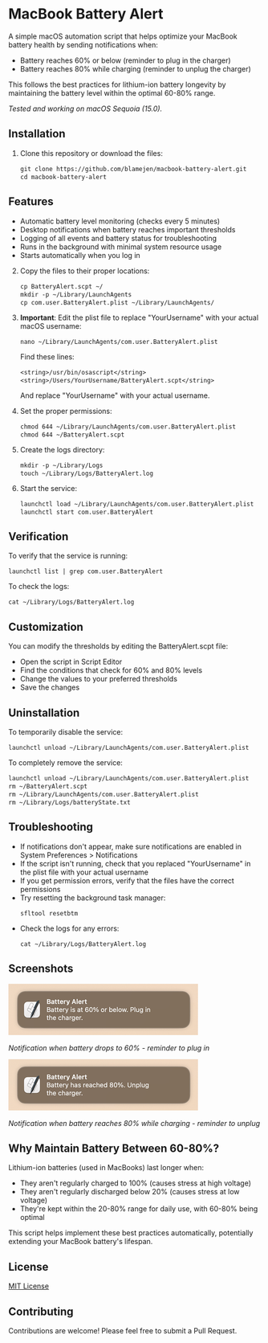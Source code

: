 # MacBook Battery Alert

A simple macOS automation script that helps optimize your MacBook battery health by sending notifications when:
- Battery reaches 60% or below (reminder to plug in the charger)
- Battery reaches 80% while charging (reminder to unplug the charger)

This follows the best practices for lithium-ion battery longevity by maintaining the battery level within the optimal 60-80% range.

*Tested and working on macOS Sequoia (15.0).*

## Installation

1. Clone this repository or download the files:
   ```
   git clone https://github.com/blamejen/macbook-battery-alert.git
   cd macbook-battery-alert
   ```

## Features

- Automatic battery level monitoring (checks every 5 minutes)
- Desktop notifications when battery reaches important thresholds
- Logging of all events and battery status for troubleshooting
- Runs in the background with minimal system resource usage
- Starts automatically when you log in

2. Copy the files to their proper locations:
   ```
   cp BatteryAlert.scpt ~/
   mkdir -p ~/Library/LaunchAgents
   cp com.user.BatteryAlert.plist ~/Library/LaunchAgents/
   ```

3. **Important**: Edit the plist file to replace "YourUsername" with your actual macOS username:
   ```
   nano ~/Library/LaunchAgents/com.user.BatteryAlert.plist
   ```
   Find these lines:
   ```
   <string>/usr/bin/osascript</string>
   <string>/Users/YourUsername/BatteryAlert.scpt</string>
   ```
   And replace "YourUsername" with your actual username.

4. Set the proper permissions:
   ```
   chmod 644 ~/Library/LaunchAgents/com.user.BatteryAlert.plist
   chmod 644 ~/BatteryAlert.scpt
   ```

5. Create the logs directory:
   ```
   mkdir -p ~/Library/Logs
   touch ~/Library/Logs/BatteryAlert.log
   ```

6. Start the service:
   ```
   launchctl load ~/Library/LaunchAgents/com.user.BatteryAlert.plist
   launchctl start com.user.BatteryAlert
   ```

## Verification

To verify that the service is running:
```
launchctl list | grep com.user.BatteryAlert
```

To check the logs:
```
cat ~/Library/Logs/BatteryAlert.log
```

## Customization

You can modify the thresholds by editing the BatteryAlert.scpt file:
- Open the script in Script Editor
- Find the conditions that check for 60% and 80% levels
- Change the values to your preferred thresholds
- Save the changes

## Uninstallation

To temporarily disable the service:
```
launchctl unload ~/Library/LaunchAgents/com.user.BatteryAlert.plist
```

To completely remove the service:
```
launchctl unload ~/Library/LaunchAgents/com.user.BatteryAlert.plist
rm ~/BatteryAlert.scpt
rm ~/Library/LaunchAgents/com.user.BatteryAlert.plist
rm ~/Library/Logs/batteryState.txt
```

## Troubleshooting

- If notifications don't appear, make sure notifications are enabled in System Preferences > Notifications
- If the script isn't running, check that you replaced "YourUsername" in the plist file with your actual username
- If you get permission errors, verify that the files have the correct permissions
- Try resetting the background task manager:
  ```
  sfltool resetbtm
  ```
- Check the logs for any errors:
  ```
  cat ~/Library/Logs/BatteryAlert.log
  ```
## Screenshots

![Battery at 60% notification](screenshots/60.png)

*Notification when battery drops to 60% - reminder to plug in*

![Battery at 80% notification](screenshots/80.png)

*Notification when battery reaches 80% while charging - reminder to unplug*

## Why Maintain Battery Between 60-80%?

Lithium-ion batteries (used in MacBooks) last longer when:
- They aren't regularly charged to 100% (causes stress at high voltage)
- They aren't regularly discharged below 20% (causes stress at low voltage)
- They're kept within the 20-80% range for daily use, with 60-80% being optimal

This script helps implement these best practices automatically, potentially extending your MacBook battery's lifespan.

## License

[MIT License](LICENSE)

## Contributing

Contributions are welcome! Please feel free to submit a Pull Request.